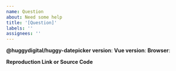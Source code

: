```yaml
---
name: Question
about: Need some help
title: '[Question]'
labels: ''
assignees: ''
---
```


**@huggydigital/huggy-datepicker version**:
**Vue version**:
**Browser**:

**Reproduction Link or Source Code**
